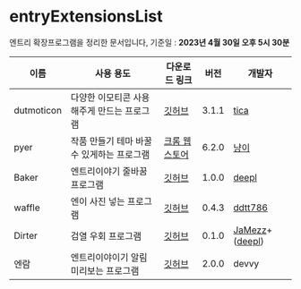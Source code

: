 # entryExtensionsList
엔트리 확장프로그램을 정리한 문서입니다, 기준일 : __2023년 4월 30일 오후 5시 30분__

|이름|사용 용도|다운로드 링크|버전|개발자
|-|-|-|-|-|
dutmoticon|다양한 이모티콘 사용해주게 만드는 프로그램|[깃허브](https://github.com/EntryHack/dutmoticon/releases/tag/3.1.1)|3.1.1|[tica](https://playentry.org/profile/60bc5559659bf40bd15d022c/project?sort=created&term=all)
pyer|작품 만들기 테마 바꿀 수 있게하는 프로그램|[크롬 웹스토어](https://chrome.google.com/webstore/detail/pyer-엔트리-테마/acakicmakfimdjpiopdgocnkemebjmln)|6.2.0|[냥이](https://playentry.org/profile/54b8879177aebdc00b150b12?sort=created&term=all)|
Baker|엔트리이야기 줄바꿈 프로그램|[깃허브](https://github.com/deliciouswaffle/Baker/releases/tag/crx)|1.0.0|[deepl](https://playentry.org/profile/64100ab2d4c5cc008aa08078?sort=created&term=all)|
waffle|엔이 사진 넣는 프로그램|[깃허브](https://github.com/ddtt786/waffle/releases/tag/0.4.3)|0.4.3|[ddtt786](https://playentry.org/profile/6267d6308d2fe905d32ab6e0?sort=created&term=all)|
Dirter|검열 우회 프로그램|[깃허브](https://github.com/Im-JaMezz/Dirter)|0.1.0|[JaMezz](https://playentry.org/profile/642967259d3c0c00733b01b5?sort=created&term=all)+([deepl](https://playentry.org/profile/64100ab2d4c5cc008aa08078?sort=created&term=all))|
엔람|엔트리이야이기 알림 미리보는 프로그램|[깃허브](./12345.zip)|2.0.0|devvy|
